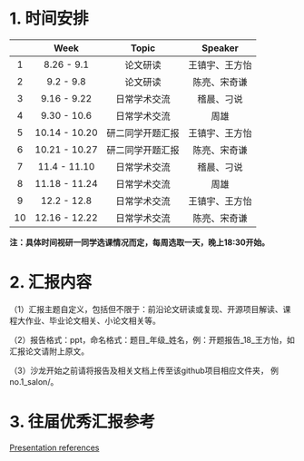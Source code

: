 # 1. 时间安排

|     | Week          | Topic    | Speaker |
|:---:|:-------------:|:--------:|:-------:|
| 1   | 8.26 - 9.1    | 论文研读     | 王镇宇、王方怡 |
| 2   | 9.2 - 9.8     | 论文研读     | 陈亮、宋奇谦  |
| 3   | 9.16 - 9.22   | 日常学术交流   | 稽晨、刁说   |
| 4   | 9.30 - 10.6   | 日常学术交流   | 周雄      |
| 5   | 10.14 - 10.20 | 研二同学开题汇报 | 王镇宇、王方怡 |
| 6   | 10.21 - 10.27 | 研二同学开题汇报 | 陈亮、宋奇谦  |
| 7   | 11.4 - 11.10  | 日常学术交流   | 稽晨、刁说   |
| 8   | 11.18 - 11.24 | 日常学术交流   | 周雄      |
| 9   | 12.2 - 12.8   | 日常学术交流   | 王镇宇、王方怡 |
| 10  | 12.16 - 12.22    | 日常学术交流   | 陈亮、宋奇谦  |

**注：具体时间视研一同学选课情况而定，每周选取一天，晚上18:30开始。**

# 2. 汇报内容

（1）汇报主题自定义，包括但不限于：前沿论文研读或复现、开源项目解读、课程大作业、毕业论文相关、小论文相关等。

（2）报告格式：ppt，命名格式：题目_年级_姓名，例：开题报告_18_王方怡，如汇报论文请附上原文。

（3）沙龙开始之前请将报告及相关文档上传至该github项目相应文件夹， 例no.1_salon/。

# 3. 往届优秀汇报参考

  [Presentation references](https://github.com/Fangyi0917/academicsalon/tree/master/presentationref)
